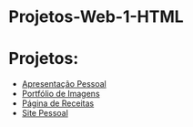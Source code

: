 # Projetos-Web-1-HTML

# Projetos:
- [Apresentação Pessoal](/projeto1/index.html)
- [Portfólio de Imagens](/projeto2/index.html)
- [Página de Receitas](/projeto3/index.html)
- [Site Pessoal](/projeto4/index.html)
